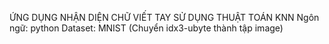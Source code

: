 ỨNG DỤNG NHẬN DIỆN CHỮ VIẾT TAY SỬ DỤNG THUẬT TOÁN KNN
Ngôn ngữ: python
Dataset: MNIST (Chuyển idx3-ubyte thành tập image)